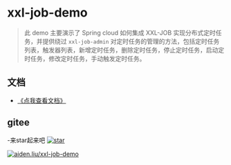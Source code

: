 # xxl-job-demo

> 此 demo 主要演示了 Spring cloud 如何集成 XXL-JOB 实现分布式定时任务，并提供绕过 `xxl-job-admin` 对定时任务的管理的方法，包括定时任务列表，触发器列表，新增定时任务，删除定时任务，停止定时任务，启动定时任务，修改定时任务，手动触发定时任务。

## 文档
- [《点我查看文档》](https://aiden-liu413.github.io/xxl-job-demo/)

## gitee
-来star起来吧
[![star](https://gitee.com/aiden-liu/xxl-job-demo/badge/star.svg?theme=dark)](https://gitee.com/aiden-liu/xxl-job-demo/stargazers)

[![aiden.liu/xxl-job-demo](https://gitee.com/aiden-liu/xxl-job-demo/widgets/widget_card.svg?colors=ffffff,1e252b,323d47,455059,d7deea,99a0ae)](https://gitee.com/aiden-liu/xxl-job-demo) 

